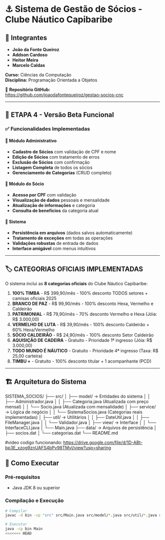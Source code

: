 # ⚓ Sistema de Gestão de Sócios - Clube Náutico Capibaribe

## 👥 Integrantes
- **João da Fonte Queiroz**  
- **Addson Cardoso**  
- **Heitor Meira**  
- **Marcelo Caldas**  

**Curso:** Ciências da Computação  
**Disciplina:** Programação Orientada a Objetos  

📁 **Repositório GitHub:**  
https://github.com/joaodafontequeiroz/gestao-socios-cnc

---

## 🎯 ETAPA 4 - Versão Beta Funcional

### ✅ Funcionalidades Implementadas

#### 🔧 Módulo Administrativo
- **Cadastro de Sócios** com validação de CPF e nome
- **Edição de Sócios** com tratamento de erros
- **Exclusão de Sócios** com confirmação
- **Listagem Completa** de todos os sócios
- **Gerenciamento de Categorias** (CRUD completo)

#### 👤 Módulo do Sócio
- **Acesso por CPF** com validação
- **Visualização de dados** pessoais e mensalidade
- **Atualização de informações** e categoria
- **Consulta de benefícios** da categoria atual

#### 💾 Sistema
- **Persistência em arquivos** (dados salvos automaticamente)
- **Tratamento de exceções** em todas as operações
- **Validações robustas** de entrada de dados
- **Interface amigável** com menus intuitivos

---

## 🏷️ CATEGORIAS OFICIAIS IMPLEMENTADAS

O sistema inclui as **8 categorias oficiais** do Clube Náutico Capibaribe:

1. **100% TIMBA** - R$ 399,90/mês - 100% desconto TODOS setores + camisas oficiais 2025
2. **BRANCO DE PAZ** - R$ 99,90/mês - 100% desconto Hexa, Vermelho e Caldeirão
3. **PATRIMONIAL** - R$ 79,90/mês - 70% desconto Vermelho e Hexa (Jóia: R$ 3.000,00)
4. **VERMELHO DE LUTA** - R$ 39,90/mês - 100% desconto Caldeirão + 60% Hexa/Vermelho
5. **SÓCIO CALDEIRÃO** - R$ 24,90/mês - 100% desconto Setor Caldeirão
6. **AQUISIÇÃO DE CADEIRA** - Gratuito - Prioridade 1ª ingresso (Jóia: R$ 3.000,00)
7. **TODO MUNDO É NÁUTICO** - Gratuito - Prioridade 4ª ingresso (Taxa: R$ 25,00 carteira)
8. **TIMBU +** - Gratuito - 100% desconto titular + 1 acompanhante (PCD)

---

## 🏗️ Arquitetura do Sistema

SISTEMA_SOCIOS/
├── src/
│ ├── model/ → Entidades do sistema
│ │ ├── Administrador.java
│ │ ├── Categoria.java (Atualizada com preço mensal)
│ │ └── Socio.java (Atualizada com mensalidade)
│ ├── service/ → Lógica de negócio
│ │ └── SistemaSocios.java (Categorias reais implementadas)
│ ├── util/ → Utilitários
│ │ ├── DateUtil.java
│ │ ├── FileManager.java
│ │ └── Validador.java
│ ├── view/ → Interface
│ │ └── InterfaceCLI.java
│ └── Main.java
├── data/ → Arquivos de persistência
│ ├── socios.dat
│ └── categorias.dat
└── README.md

#video codigo funcionando: https://drive.google.com/file/d/1D-ABt-bp3E_xzog9znUAFS4bPv98TMyl/view?usp=sharing

## 🚀 Como Executar

### Pré-requisitos
- Java JDK 8 ou superior

### Compilação e Execução
```bash
# Compilar
javac -d bin -cp "src" src/Main.java src/model/*.java src/util/*.java src/service/*.java src/view/*.java

# Executar
java -cp bin Main
<<<<<<< HEAD



